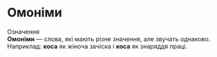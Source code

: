 # Омонiми

<div class="space">
<div class="eoz-wrap">
<span class="eoz">Означення</span>
<div class="eoz-text">
<b>Омонiми</b> — слова, якi мають рiзне значення, але звучать однаково.
</div>
</div>
</div>

<div class="space">Наприклад: <b>коса</b> як жiноча зачiска i <b>коса</b> як знаряддя працi.</div>